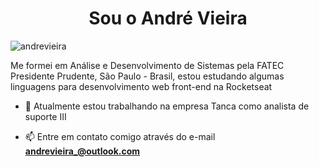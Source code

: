 <h1 align="center">Sou o André Vieira</h1>

<p align="left"> <img src="https://komarev.com/ghpvc/?username=dehvieira" alt="andrevieira" /> </p>

<p align="left">
 Me formei em Análise e Desenvolvimento de Sistemas pela FATEC Presidente Prudente, São Paulo - Brasil, estou estudando algumas linguagens para desenvolvimento web front-end na Rocketseat
</p>

- 🔭 Atualmente estou trabalhando na empresa Tanca como analista de suporte III

- 📫 Entre em contato comigo através do e-mail **andrevieira_@outlook.com**
